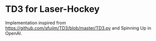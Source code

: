 # TD3 for Laser-Hockey

Implementation inspired from https://github.com/sfujim/TD3/blob/master/TD3.py and Spinning Up in OpenAI.
